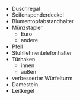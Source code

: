 * Duschregal
* Seifenspenderdeckel
* Blumentopfabstandhalter
* Münzstapler
  - Euro
  - andere
* Pfeil
* Stuhllehnentelefonhalter
* Türhaken
  - innen
  - außen
* verbesserter Würfelturm
* Damestein
* Leitkegel
